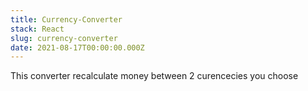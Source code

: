 ```yaml
---
title: Currency-Converter
stack: React
slug: currency-converter
date: 2021-08-17T00:00:00.000Z
---
```


This converter recalculate money between 2 curencecies you choose
